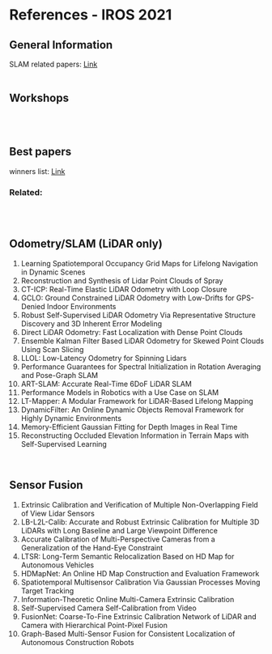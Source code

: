# References - IROS 2021

<!---
Started to write on Oct 21 2021
Zahra
-->


## General Information
SLAM related papers: [Link](https://github.com/Taeyoung96/ICRA-2022-SLAM-paper-list#lidar-odometry--lidar-slam)
<br/>
<br/>


## Workshops


<br/>
<br/>


## Best papers
winners list: [Link](https://www.icra2022.org/program/awards)
### Related:


<br/>
<br/>


## Odometry/SLAM (LiDAR only)
1. Learning Spatiotemporal Occupancy Grid Maps for Lifelong Navigation in Dynamic Scenes
2. Reconstruction and Synthesis of Lidar Point Clouds of Spray
3. CT-ICP: Real-Time Elastic LiDAR Odometry with Loop Closure
4. GCLO: Ground Constrained LiDAR Odometry with Low-Drifts for GPS-Denied Indoor Environments
5. Robust Self-Supervised LiDAR Odometry Via Representative Structure Discovery and 3D Inherent Error Modeling
6. Direct LiDAR Odometry: Fast Localization with Dense Point Clouds
7. Ensemble Kalman Filter Based LiDAR Odometry for Skewed Point Clouds Using Scan Slicing
8. LLOL: Low-Latency Odometry for Spinning Lidars
9. Performance Guarantees for Spectral Initialization in Rotation Averaging and Pose-Graph SLAM
10. ART-SLAM: Accurate Real-Time 6DoF LiDAR SLAM
11. Performance Models in Robotics with a Use Case on SLAM
12. LT-Mapper: A Modular Framework for LiDAR-Based Lifelong Mapping
13. DynamicFilter: An Online Dynamic Objects Removal Framework for Highly Dynamic Environments
14. Memory-Efficient Gaussian Fitting for Depth Images in Real Time
15. Reconstructing Occluded Elevation Information in Terrain Maps with Self-Supervised Learning

<br/>

## Sensor Fusion

1. Extrinsic Calibration and Verification of Multiple Non-Overlapping Field of View Lidar Sensors
2. LB-L2L-Calib: Accurate and Robust Extrinsic Calibration for Multiple 3D LiDARs with Long Baseline and Large Viewpoint Difference
3. Accurate Calibration of Multi-Perspective Cameras from a Generalization of the Hand-Eye Constraint
4. LTSR: Long-Term Semantic Relocalization Based on HD Map for Autonomous Vehicles
5. HDMapNet: An Online HD Map Construction and Evaluation Framework
6. Spatiotemporal Multisensor Calibration Via Gaussian Processes Moving Target Tracking
7. Information-Theoretic Online Multi-Camera Extrinsic Calibration
8. Self-Supervised Camera Self-Calibration from Video
9. FusionNet: Coarse-To-Fine Extrinsic Calibration Network of LiDAR and Camera with Hierarchical Point-Pixel Fusion
10. Graph-Based Multi-Sensor Fusion for Consistent Localization of Autonomous Construction Robots




